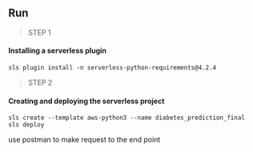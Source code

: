 ## Run
> STEP 1
#### Installing a serverless plugin

```
sls plugin install -n serverless-python-requirements@4.2.4
```

> STEP 2
#### Creating and deploying the serverless project

```
sls create --template aws-python3 --name diabetes_prediction_final
sls deploy
```

use postman to make request to the end point 

